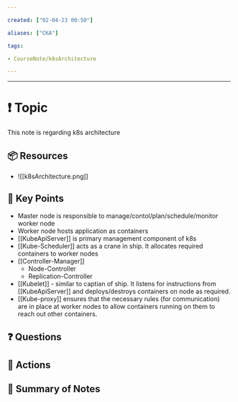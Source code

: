 ```yaml
---

created: ["02-04-23 00:50"]

aliases: ["CKA"]

tags:

- CourseNote/k8sArchitecture

---
```


  

---

# ❗ Topic
This note is regarding k8s architecture
  

## 📦 Resources

  -  ![[k8sArchitecture.png]]

## 🔑 Key Points

- Master node is responsible to manage/contol/plan/schedule/monitor worker node
- Worker node hosts application as containers
- [[KubeApiServer]] is primary management component of k8s
- [[Kube-Scheduler]] acts as a crane in ship. It allocates required containers to worker nodes
- [[Controller-Manager]]
	- Node-Controller
	- Replication-Controller
- [[Kubelet]] - similar to captian of ship. It listens for instructions from [[KubeApiServer]] and deploys/destroys containers on node as required.
- [[Kube-proxy]] ensures that the necessary rules (for communication) are in place at worker nodes to allow containers running on them to reach out other containers.

## ❓ Questions 

## 🎯 Actions


## 📃 Summary of Notes
